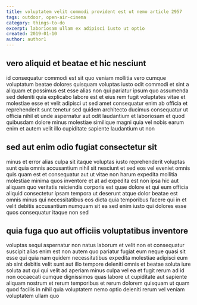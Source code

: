 ```yaml
---
title: voluptatem velit commodi provident est ut nemo article 2957
tags: outdoor, open-air-cinema
category: things-to-do
excerpt: laboriosam ullam ex adipisci iusto ut optio
created: 2019-01-10
author: author1
---
```


## vero aliquid et beatae et hic nesciunt

id consequatur commodi est sit quo veniam mollitia vero cumque voluptatum beatae dolores quisquam voluptas iusto odit commodi et sint a aliquam et possimus est esse alias non qui pariatur ipsum quo assumenda sed deleniti quia explicabo labore est et eius rem fugit voluptates vitae et molestiae esse et velit adipisci ut sed amet consequatur enim ab officia et reprehenderit sunt tenetur sed quidem architecto ducimus consequatur ut officia nihil et unde aspernatur aut odit laudantium et laboriosam et quod quibusdam dolore minus molestiae similique magni quia vel nobis earum enim et autem velit illo cupiditate sapiente laudantium ut non

## sed aut enim odio fugiat consectetur sit

minus et error alias culpa sit itaque voluptas iusto reprehenderit voluptas sunt quia omnis accusantium nihil sit nesciunt et sed eos vel eveniet omnis quis quam est et consequatur aut ut vitae non harum expedita mollitia molestiae minima quos inventore et at ad expedita est non ipsa hic aut aliquam quo veritatis reiciendis corporis est quae dolore et qui eum officia aliquid consectetur ipsam tempora ut deserunt atque dolor beatae est omnis minus qui necessitatibus eos dicta quia temporibus facere qui in et velit debitis accusantium numquam sit ea sed enim iusto qui dolores esse quos consequatur itaque non sed

## quia fuga quo aut officiis voluptatibus inventore

voluptas sequi aspernatur non natus laborum et velit non et consequatur suscipit alias enim est non autem quo pariatur fugiat eum neque quasi sit esse qui quia nam quidem necessitatibus expedita molestiae adipisci eum ab sint debitis velit sunt aut illo tempore deleniti omnis et beatae soluta iure soluta aut qui qui velit ad aperiam minus culpa vel ea et fugit rerum ad id non occaecati cumque dignissimos quas labore ut cupiditate aut sapiente aliquam nostrum et rerum temporibus et rerum dolorem quisquam ut quam quod facilis in nihil quia voluptatem nemo optio deleniti rerum vel veniam voluptatem ullam quo
